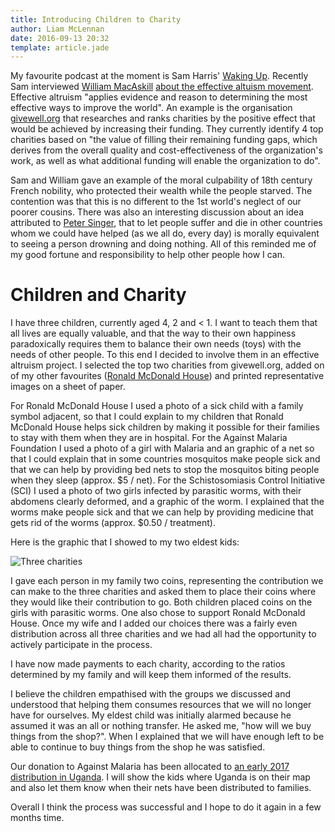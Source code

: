 ```yaml
---
title: Introducing Children to Charity
author: Liam McLennan
date: 2016-09-13 20:32
template: article.jade
---
```


My favourite podcast at the moment is Sam Harris' [Waking Up](https://www.samharris.org/podcast). Recently Sam interviewed [William MacAskill](https://en.wikipedia.org/wiki/William_MacAskill) [about the effective altuism movement](https://www.samharris.org/podcast/item/being-good-and-doing-good). Effective altruism "applies evidence and reason to determining the most effective ways to improve the world". An example is the organisation [givewell.org](http://www.givewell.org/) that researches and ranks charities by the positive effect that would be achieved by increasing their funding. They currently identify 4 top charities based on "the value of filling their remaining funding gaps, which derives from the overall quality and cost-effectiveness of the organization's work, as well as what additional funding will enable the organization to do".

Sam and William gave an example of the moral culpability of 18th century French nobility, who protected their wealth while the people starved. The contention was that this is no different to the 1st world's neglect of our poorer cousins. There was also an interesting discussion about an idea attributed to [Peter Singer](https://en.wikipedia.org/wiki/Peter_Singer), that to let people suffer and die in other countries whom we could have helped (as we all do, every day) is morally equivalent to seeing a person drowning and doing nothing. All of this reminded me of my good fortune and responsibility to help other people how I can. 

Children and Charity
====================

I have three children, currently aged 4, 2 and < 1. I want to teach them that all lives are equally valuable, and that the way to their own happiness paradoxically requires them to balance their own needs (toys) with the needs of other people. To this end I decided to involve them in an effective altruism project. I selected the top two charities from givewell.org, added on of my other favourites ([Ronald McDonald House](https://www.rmhc.org.au/)) and printed representative images on a sheet of paper. 

For Ronald McDonald House I used a photo of a sick child with a family symbol adjacent, so that I could explain to my children that Ronald McDonald House helps sick children by making it possible for their families to stay with them when they are in hospital. For the Against Malaria Foundation I used a photo of a girl with Malaria and an graphic of a net so that I could explain that in some countries mosquitos make people sick and that we can help by providing bed nets to stop the mosquitos biting people when they sleep (approx. $5 / net). For the Schistosomiasis Control Initiative (SCI) I used a photo of two girls infected by parasitic worms, with their abdomens clearly deformed, and a graphic of the worm. I explained that the worms make people sick and that we can help by providing medicine that gets rid of the worms (approx. $0.50 / treatment). 

Here is the graphic that I showed to my two eldest kids:

![Three charities](charities.png)
 
 I gave each person in my family two coins, representing the contribution we can make to the three charities and asked them to place their coins where they would like their contribution to go. Both children placed coins on the girls with parasitic worms. One also chose to support Ronald McDonald House. Once my wife and I added our choices there was a fairly even distribution across all three charities and we had all had the opportunity to actively participate in the process. 
 
 I have now made payments to each charity, according to the ratios determined by my family and will keep them informed of the results. 

 I believe the children empathised with the groups we discussed and understood that helping them consumes resources that we will no longer have for ourselves. My eldest child was initially alarmed because he assumed it was an all or nothing transfer. He asked me, "how will we buy things from the shop?". When I explained that we will have enough left to be able to continue to buy things from the shop he was satisfied. 

Our donation to Against Malaria has been allocated to [an early 2017 distribution in Uganda](https://www.againstmalaria.com/Distribution1.aspx?DistributionID=867&ProposalID=207). I will show the kids where Uganda is on their map and also let them know when their nets have been distributed to families. 

Overall I think the process was successful and I hope to do it again in a few months time. 